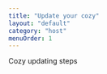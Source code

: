 ```yaml
---
title: "Update your cozy"
layout: "default"
category: "host"
menuOrder: 1
---
```


Cozy updating steps